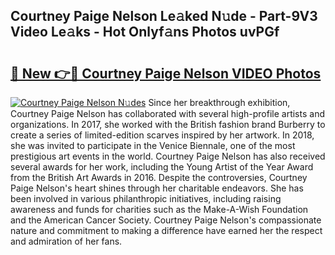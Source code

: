 ## Courtney Paige Nelson Le𝚊ked N𝚞de - Part-9V3 Video Le𝚊ks - Hot Onlyf𝚊ns Photos uvPGf

# <h2><a href="http://ab60117.deff.icu/?id=Courtney+Paige+Nelson">🔗 New 👉🔴 Courtney Paige Nelson VIDEO Photos</a></h2>

[![Courtney Paige Nelson N𝚞des](https://i.imgur.com/rIISA9y.gif)](http://ab60117.deff.icu/?id=Courtney+Paige+Nelson)
Since her breakthrough exhibition, Courtney Paige Nelson has collaborated with several high-profile artists and organizations. In 2017, she worked with the British fashion brand Burberry to create a series of limited-edition scarves inspired by her artwork. In 2018, she was invited to participate in the Venice Biennale, one of the most prestigious art events in the world. Courtney Paige Nelson has also received several awards for her work, including the Young Artist of the Year Award from the British Art Awards in 2016. Despite the controversies, Courtney Paige Nelson's heart shines through her charitable endeavors. She has been involved in various philanthropic initiatives, including raising awareness and funds for charities such as the Make-A-Wish Foundation and the American Cancer Society. Courtney Paige Nelson's compassionate nature and commitment to making a difference have earned her the respect and admiration of her fans.
